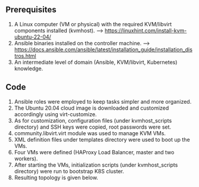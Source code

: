 


## Prerequisites
1. A Linux computer (VM or physical) with the required KVM/libvirt components installed (kvmhost). --> https://linuxhint.com/install-kvm-ubuntu-22-04/
2. Ansible binaries installed on the controller machine. --> https://docs.ansible.com/ansible/latest/installation_guide/installation_distros.html
3. An intermediate level of domain (Ansible, KVM/libvirt, Kubernetes) knowledge.

## Code
1. Ansible roles were employed to keep tasks simpler and more organized. 
2. The Ubuntu 20.04 cloud image is downloaded and customized accordingly using virt-customize.
3. As for customization, configuration files (under kvmhost_scripts directory) and SSH keys were copied, root passwords were set.
4. community.libvirt.virt module was used to manage KVM VMs.
5. XML definition files under templates directory were used to boot up the VMs.
6. Four VMs were defined (HAProxy Load Balancer, master and two workers).
7. After starting the VMs, initialization scripts (under kvmhost_scripts directory) were run to bootstrap K8S cluster.
8. Resulting topology is given below.
